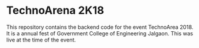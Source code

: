 # TechnoArena 2K18

This repository contains the backend code for the event TechnoArea 2018. It is a annual fest of Government College of Engineering Jalgaon. This was live at the time of the event. 
